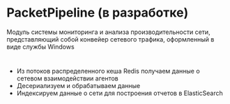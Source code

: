 # PacketPipeline (в разработке)
Модуль системы мониторинга и анализа производительности сети, представляющий собой конвейер сетевого трафика, оформленный в виде службы Windows
#
- Из потоков распределенного кеша Redis получаем данные о сетевом взаимодействии агентов
- Десериализуем и обрабатываем данные
- Индексируем данные о сети для построения отчетов в ElasticSearch
